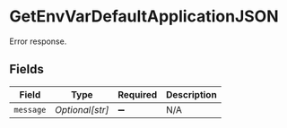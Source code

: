 # GetEnvVarDefaultApplicationJSON

Error response.


## Fields

| Field              | Type               | Required           | Description        |
| ------------------ | ------------------ | ------------------ | ------------------ |
| `message`          | *Optional[str]*    | :heavy_minus_sign: | N/A                |